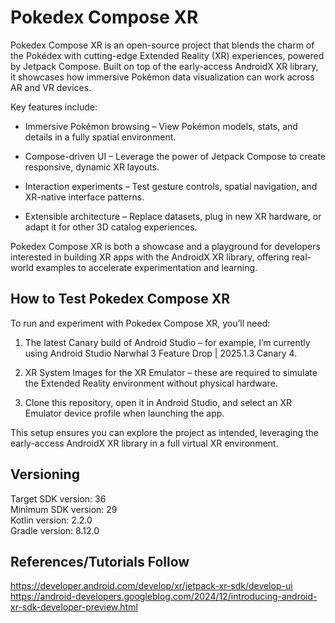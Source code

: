 # Pokedex Compose XR

Pokedex Compose XR is an open-source project that blends the charm of the Pokédex with cutting-edge
Extended Reality (XR) experiences, powered by Jetpack Compose. Built on top of the early-access
AndroidX XR library, it showcases how immersive Pokémon data visualization can work across AR and VR
devices.

Key features include:

- Immersive Pokémon browsing – View Pokémon models, stats, and details in a fully spatial
  environment.

- Compose-driven UI – Leverage the power of Jetpack Compose to create responsive, dynamic XR
  layouts.

- Interaction experiments – Test gesture controls, spatial navigation, and XR-native interface
  patterns.

- Extensible architecture – Replace datasets, plug in new XR hardware, or adapt it for other 3D
  catalog experiences.

Pokedex Compose XR is both a showcase and a playground for developers interested in building XR apps
with the AndroidX XR library, offering real-world examples to accelerate experimentation and
learning.

## How to Test Pokedex Compose XR

To run and experiment with Pokedex Compose XR, you’ll need:

1. The latest Canary build of Android Studio – for example, I’m currently using Android Studio
   Narwhal
   3 Feature Drop | 2025.1.3 Canary 4.

2. XR System Images for the XR Emulator – these are required to simulate the Extended Reality
   environment without physical hardware.

3. Clone this repository, open it in Android Studio, and select an XR Emulator device profile when
   launching the app.

This setup ensures you can explore the project as intended, leveraging the early-access AndroidX XR
library in a full virtual XR environment.

## Versioning

Target SDK version: 36 <br />
Minimum SDK version: 29 <br />
Kotlin version: 2.2.0 <br />
Gradle version: 8.12.0 <br />

## References/Tutorials Follow

https://developer.android.com/develop/xr/jetpack-xr-sdk/develop-ui <br />
https://android-developers.googleblog.com/2024/12/introducing-android-xr-sdk-developer-preview.html <br />